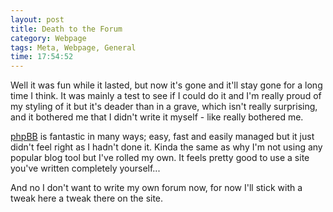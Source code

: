 ```yaml
---
layout: post
title: Death to the Forum
category: Webpage
tags: Meta, Webpage, General
time: 17:54:52
---
```

Well it was fun while it lasted, but now it's gone and it'll stay gone for a long time I think. It was mainly a test to see if I could do it and I'm really proud of my styling of it but it's deader than in a grave, which isn't really surprising, and it bothered me that I didn't write it myself - like really bothered me. 

[phpBB](http://www.phpbb.com/) is fantastic in many ways; easy, fast and easily managed but it just didn't feel right as I hadn't done it. Kinda the same as why I'm not using any popular blog tool but I've rolled my own. It feels pretty good to use a site you've written completely yourself...

And no I don't want to write my own forum now, for now I'll stick with a tweak here a tweak there on the site.

